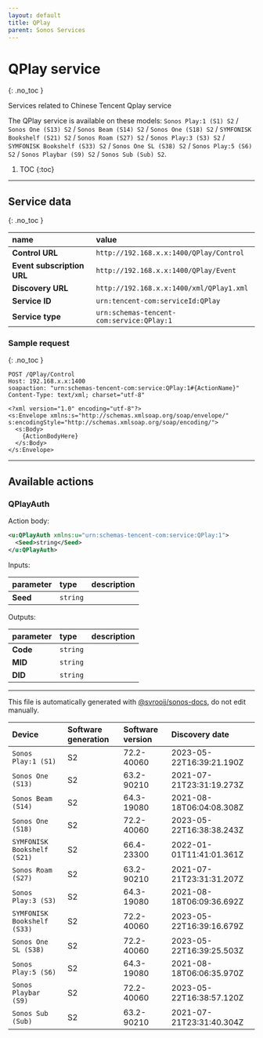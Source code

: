 ```yaml
---
layout: default
title: QPlay
parent: Sonos Services
---
```

# QPlay service
{: .no_toc }

Services related to Chinese Tencent Qplay service

The QPlay service is available on these models: `Sonos Play:1 (S1) S2` / `Sonos One (S13) S2` / `Sonos Beam (S14) S2` / `Sonos One (S18) S2` / `SYMFONISK Bookshelf (S21) S2` / `Sonos Roam (S27) S2` / `Sonos Play:3 (S3) S2` / `SYMFONISK Bookshelf (S33) S2` / `Sonos One SL (S38) S2` / `Sonos Play:5 (S6) S2` / `Sonos Playbar (S9) S2` / `Sonos Sub (Sub) S2`.

1. TOC
{:toc}

---

## Service data
{: .no_toc }

| name | value |
|:-----|:------|
| **Control URL** | `http://192.168.x.x:1400/QPlay/Control` |
| **Event subscription URL** | `http://192.168.x.x:1400/QPlay/Event` |
| **Discovery URL** | `http://192.168.x.x:1400/xml/QPlay1.xml` |
| **Service ID** | `urn:tencent-com:serviceId:QPlay` |
| **Service type** | `urn:schemas-tencent-com:service:QPlay:1` |

### Sample request
{: .no_toc }

```text
POST /QPlay/Control
Host: 192.168.x.x:1400
soapaction: "urn:schemas-tencent-com:service:QPlay:1#{ActionName}"
Content-Type: text/xml; charset="utf-8"

<?xml version="1.0" encoding="utf-8"?>
<s:Envelope xmlns:s="http://schemas.xmlsoap.org/soap/envelope/" s:encodingStyle="http://schemas.xmlsoap.org/soap/encoding/">
  <s:Body>
    {ActionBodyHere}
  </s:Body>
</s:Envelope>
```

---

## Available actions

### QPlayAuth

Action body:

```xml
<u:QPlayAuth xmlns:u="urn:schemas-tencent-com:service:QPlay:1">
  <Seed>string</Seed>
</u:QPlayAuth>
```

Inputs:

| parameter | type | description |
|:----------|:-----|:------------|
| **Seed** | `string` |  |

Outputs:

| parameter | type | description |
|:----------|:-----|:------------|
| **Code** | `string` |  |
| **MID** | `string` |  |
| **DID** | `string` |  |


---

This file is automatically generated with [@svrooij/sonos-docs](https://github.com/svrooij/sonos-api-docs/tree/main/generator/sonos-docs), do not edit manually.

| Device | Software generation | Software version | Discovery date |
|:-------|:--------------------|:-----------------|:---------------|
| `Sonos Play:1 (S1)` | S2 | 72.2-40060 | 2023-05-22T16:39:21.190Z |
| `Sonos One (S13)` | S2 | 63.2-90210 | 2021-07-21T23:31:19.273Z |
| `Sonos Beam (S14)` | S2 | 64.3-19080 | 2021-08-18T06:04:08.308Z |
| `Sonos One (S18)` | S2 | 72.2-40060 | 2023-05-22T16:38:38.243Z |
| `SYMFONISK Bookshelf (S21)` | S2 | 66.4-23300 | 2022-01-01T11:41:01.361Z |
| `Sonos Roam (S27)` | S2 | 63.2-90210 | 2021-07-21T23:31:31.207Z |
| `Sonos Play:3 (S3)` | S2 | 64.3-19080 | 2021-08-18T06:09:36.692Z |
| `SYMFONISK Bookshelf (S33)` | S2 | 72.2-40060 | 2023-05-22T16:39:16.679Z |
| `Sonos One SL (S38)` | S2 | 72.2-40060 | 2023-05-22T16:39:25.503Z |
| `Sonos Play:5 (S6)` | S2 | 64.3-19080 | 2021-08-18T06:06:35.970Z |
| `Sonos Playbar (S9)` | S2 | 72.2-40060 | 2023-05-22T16:38:57.120Z |
| `Sonos Sub (Sub)` | S2 | 63.2-90210 | 2021-07-21T23:31:40.304Z |
